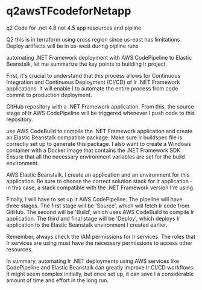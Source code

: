 # q2awsTFcodeforNetapp
q2 Code for .net 4.8 not 4.5 app resources and pipline


Q2 this is in terraform using cross region since us-east has limitations Deploy artifacts will be in us-west during pipline runs 

 automating .NET Framework deployment with AWS CodePipeline to Elastic Beanstalk, let me summarize the key points to building Ir project.

First, it's crucial to understand that this process allows for Continuous Integration and Continuous Deployment (CI/CD) of Ir .NET Framework applications. It will enable I to automate the entire process from code commit to production deployment.

GitHub repository with a .NET Framework application. From this, the source stage of Ir AWS CodePipeline will be triggered whenever I push code to this repository.

use AWS CodeBuild to compile the .NET Framework application and create an Elastic Beanstalk compatible package. Make sure Ir buildspec file is correctly set up to generate this package. I also want to create a Windows container with a Docker image that contains the .NET Framework SDK. Ensure that all the necessary environment variables are set for the build environment.

 AWS Elastic Beanstalk. I create an application and an environment for this application. Be sure to choose the correct solution stack for Ir application - in this case, a stack compatible with the .NET Framework version I're using.

Finally, I will have to set up Ir AWS CodePipeline. The pipeline will have three stages. The first stage will be 'Source', which will fetch Ir code from GitHub. The second will be 'Build', which uses AWS CodeBuild to compile Ir application. The third and final stage will be 'Deploy', which deploys Ir application to the Elastic Beanstalk environment I created earlier.

Remember, always check the IAM permissions for Ir services. The roles that Ir services are using must have the necessary permissions to access other resources.

In summary, automating Ir .NET deployments using AWS services like CodePipeline and Elastic Beanstalk can greatly improve Ir CI/CD workflows. It might seem complex initially, but once set up, it can save I a considerable amount of time and effort in the long run.
